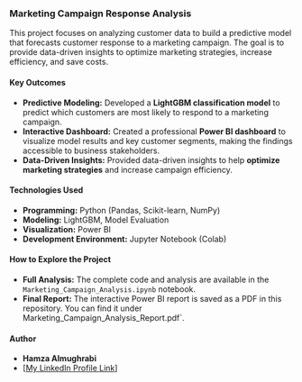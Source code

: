 ### **Marketing Campaign Response Analysis**

This project focuses on analyzing customer data to build a predictive model that forecasts customer response to a marketing campaign. The goal is to provide data-driven insights to optimize marketing strategies, increase efficiency, and save costs.

#### **Key Outcomes**
* **Predictive Modeling:** Developed a **LightGBM classification model** to predict which customers are most likely to respond to a marketing campaign.
* **Interactive Dashboard:** Created a professional **Power BI dashboard** to visualize model results and key customer segments, making the findings accessible to business stakeholders.
* **Data-Driven Insights:** Provided data-driven insights to help **optimize marketing strategies** and increase campaign efficiency.

#### **Technologies Used**
* **Programming:** Python (Pandas, Scikit-learn, NumPy)
* **Modeling:** LightGBM, Model Evaluation
* **Visualization:** Power BI
* **Development Environment:** Jupyter Notebook (Colab)

#### **How to Explore the Project**
* **Full Analysis:** The complete code and analysis are available in the `Marketing_Campaign_Analysis.ipynb` notebook.
* **Final Report:** The interactive Power BI report is saved as a PDF in this repository. You can find it under Marketing_Campaign_Analysis_Report.pdf`.

#### **Author**
* **Hamza Almughrabi**
* [[My LinkedIn Profile Link](https://www.linkedin.com/in/hamza-almughrabi-211267225/)]
